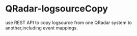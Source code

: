 # QRadar-logsourceCopy
use REST API to copy logsource from one QRadar system to another,including event mappings.
